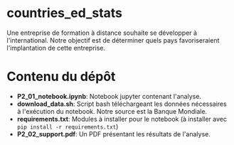 # countries_ed_stats
Une entreprise de formation à distance souhaite se développer à l'international. Notre objectif est de déterminer quels pays favoriseraient l'implantation de cette entreprise.
# Contenu du dépôt
- **P2_01_notebook.ipynb**: Notebook jupyter contenant l'analyse.
- **download_data.sh**: Script bash téléchargeant les données nécessaires à l'exécution du notebook. Notre source est la Banque Mondiale.
- **requirements.txt**: Modules à installer pour le notebook (à installer avec `pip install -r requirements.txt`)
- **P2_02_support.pdf**: Un PDF présentant les résultats de l'analyse.
